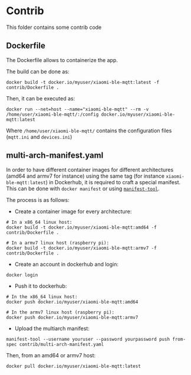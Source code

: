 # Contrib

This folder contains some contrib code

## Dockerfile

The Dockerfile allows to containerize the app.

The build can be done as:

```shell
docker build -t docker.io/myuser/xiaomi-ble-mqtt:latest -f contrib/Dockerfile .
```

Then, it can be executed as:

```shell
docker run --net=host --name="xiaomi-ble-mqtt" --rm -v /home/user/xiaomi-ble-mqtt/:/config docker.io/myuser/xiaomi-ble-mqtt:latest
```

Where `/home/user/xiaomi-ble-mqtt/` contains the configuration files (`mqtt.ini` and `devices.ini`)

## multi-arch-manifest.yaml

In order to have different container images for different architectures (amd64 and armv7 for instance) using the same tag (for instance `xiaomi-ble-mqtt:latest`) in Dockerhub, it is required to craft a special manifest. This can be done with `docker manifest` or using [`manifest-tool`](https://github.com/estesp/manifest-tool).

The process is as follows:

* Create a container image for every architecture:

```shell
# In a x86_64 linux host:
docker build -t docker.io/myuser/xiaomi-ble-mqtt:amd64 -f contrib/Dockerfile .

# In a armv7 linux host (raspberry pi):
docker build -t docker.io/myuser/xiaomi-ble-mqtt:armv7 -f contrib/Dockerfile .
```

* Create an account in dockerhub and login:

```shell
docker login
```

* Push it to dockerhub:

```shell
# In the x86_64 linux host:
docker push docker.io/myuser/xiaomi-ble-mqtt:amd64

# In the armv7 linux host (raspberry pi):
docker push docker.io/myuser/xiaomi-ble-mqtt:armv7
```

* Upload the multiarch manifest:

```shell
manifest-tool --username youruser --password yourpassword push from-spec contrib/multi-arch-manifest.yaml
```

Then, from an amd64 or armv7 host:

```shell
docker pull docker.io/myuser/xiaomi-ble-mqtt:latest
```